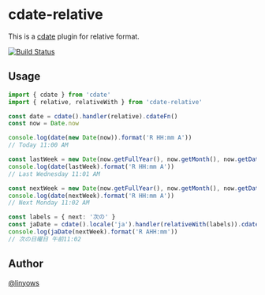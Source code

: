 cdate-relative
==

This is a [cdate](https://github.com/kawanet/cdate) plugin for relative format.

[![Build Status](https://img.shields.io/github/actions/workflow/status/linyows/cdate-relative/build.yml?branch=main&style=for-the-badge)](https://github.com/linyows/cdate-relative/actions)

Usage
--

```ts
import { cdate } from 'cdate'
import { relative, relativeWith } from 'cdate-relative'

const date = cdate().handler(relative).cdateFn()
const now = Date.now

console.log(date(new Date(now)).format('R HH:mm A'))
// Today 11:00 AM

const lastWeek = new Date(now.getFullYear(), now.getMonth(), now.getDate()-7)
console.log(date(lastWeek).format('R HH:mm A'))
// Last Wednesday 11:01 AM

const nextWeek = new Date(now.getFullYear(), now.getMonth(), now.getDate()+5)
console.log(date(nextWeek).format('R HH:mm A'))
// Next Monday 11:02 AM

const labels = { next: '次の' }
const jaDate = cdate().locale('ja').handler(relativeWith(labels)).cdateFn()
console.log(jaDate(nextWeek).format('R AHH:mm'))
// 次の日曜日 午前11:02
```

Author
--

[@linyows](https://github.com/linyows)
